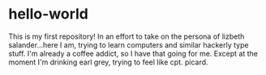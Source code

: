 # hello-world
This is my first repository! 
In an effort to take on the persona of lizbeth salander...here I am, trying to learn computers and similar hackerly type stuff. I'm already a coffee addict, so I have that going for me. Except at the moment I'm drinking earl grey, trying to feel like cpt. picard. 

